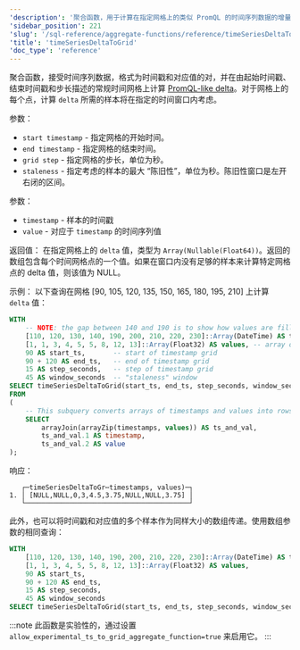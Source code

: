 ```yaml
---
'description': '聚合函数，用于计算在指定网格上的类似 PromQL 的时间序列数据的增量。'
'sidebar_position': 221
'slug': '/sql-reference/aggregate-functions/reference/timeSeriesDeltaToGrid'
'title': 'timeSeriesDeltaToGrid'
'doc_type': 'reference'
---
```


聚合函数，接受时间序列数据，格式为时间戳和对应值的对，并在由起始时间戳、结束时间戳和步长描述的常规时间网格上计算 [PromQL-like delta](https://prometheus.io/docs/prometheus/latest/querying/functions/#delta)。对于网格上的每个点，计算 `delta` 所需的样本将在指定的时间窗口内考虑。

参数：
- `start timestamp` - 指定网格的开始时间。
- `end timestamp` - 指定网格的结束时间。
- `grid step` - 指定网格的步长，单位为秒。
- `staleness` - 指定考虑的样本的最大 “陈旧性”，单位为秒。陈旧性窗口是左开右闭的区间。

参数：
- `timestamp` - 样本的时间戳
- `value` - 对应于 `timestamp` 的时间序列值

返回值：
在指定网格上的 `delta` 值，类型为 `Array(Nullable(Float64))`。返回的数组包含每个时间网格点的一个值。如果在窗口内没有足够的样本来计算特定网格点的 delta 值，则该值为 NULL。

示例：
以下查询在网格 [90, 105, 120, 135, 150, 165, 180, 195, 210] 上计算 `delta` 值：

```sql
WITH
    -- NOTE: the gap between 140 and 190 is to show how values are filled for ts = 150, 165, 180 according to window paramater
    [110, 120, 130, 140, 190, 200, 210, 220, 230]::Array(DateTime) AS timestamps,
    [1, 1, 3, 4, 5, 5, 8, 12, 13]::Array(Float32) AS values, -- array of values corresponding to timestamps above
    90 AS start_ts,       -- start of timestamp grid
    90 + 120 AS end_ts,   -- end of timestamp grid
    15 AS step_seconds,   -- step of timestamp grid
    45 AS window_seconds  -- "staleness" window
SELECT timeSeriesDeltaToGrid(start_ts, end_ts, step_seconds, window_seconds)(timestamp, value)
FROM
(
    -- This subquery converts arrays of timestamps and values into rows of `timestamp`, `value`
    SELECT
        arrayJoin(arrayZip(timestamps, values)) AS ts_and_val,
        ts_and_val.1 AS timestamp,
        ts_and_val.2 AS value
);
```

响应：

```response
   ┌─timeSeriesDeltaToGr⋯timestamps, values)─┐
1. │ [NULL,NULL,0,3,4.5,3.75,NULL,NULL,3.75] │
   └─────────────────────────────────────────┘
```

此外，也可以将时间戳和对应值的多个样本作为同样大小的数组传递。使用数组参数的相同查询：

```sql
WITH
    [110, 120, 130, 140, 190, 200, 210, 220, 230]::Array(DateTime) AS timestamps,
    [1, 1, 3, 4, 5, 5, 8, 12, 13]::Array(Float32) AS values,
    90 AS start_ts,
    90 + 120 AS end_ts,
    15 AS step_seconds,
    45 AS window_seconds
SELECT timeSeriesDeltaToGrid(start_ts, end_ts, step_seconds, window_seconds)(timestamps, values);
```

:::note
此函数是实验性的，通过设置 `allow_experimental_ts_to_grid_aggregate_function=true` 来启用它。
:::
